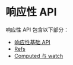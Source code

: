 # 响应性 API

响应性 API 包含以下部分：

- [响应性基础 API](/api/basic-reactivity.html)
- [Refs](/api/refs-api.html)
- [Computed 与 watch](/api/computed-watch-api.html)
